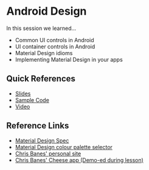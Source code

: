 # Android Design

In this session we learned...
- Common UI controls in Android
- UI container controls in Android
- Material Design idioms
- Implementing Material Design in your apps

## Quick References
- [Slides](https://drive.google.com/file/d/0B6Zn5yAYYQw7QXF6NnNsU0VjWXc/view?usp=sharing)
- [Sample Code](https://github.com/np-overflow/2015-sessions/blob/master/02%20--%20Android%20Development%20Track/02.2%20Sample%20Code)
- [Video](https://youtu.be/FaKzgzuW6Ko)

## Reference Links
- [Material Design Spec](https://www.google.com/design/spec/material-design/introduction.html)
- [Material Design colour palette selector](https://www.materialpalette.com)
- [Chris Banes' personal site](https://chris.banes.me)
- [Chris Banes' Cheese app (Demo-ed during lesson)](https://github.com/chrisbanes/cheesesquare)
